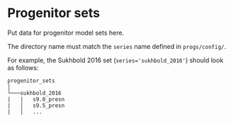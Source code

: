 # Progenitor sets

Put data for progenitor model sets here.

The directory name must match the `series` name defined in `progs/config/`.

For example, the Sukhbold 2016 set (`series='sukhbold_2016'`) should look as follows:

```
progenitor_sets
│
└───sukhbold_2016
|   |   s9.0_presn
|   │   s9.5_presn
|   │   ...
```